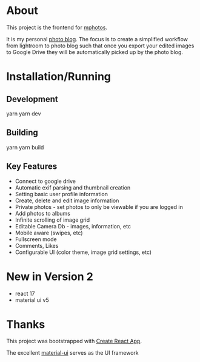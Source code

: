 # About

This project is the frontend for [mphotos](https://www.github.com/msvens/mphotos).

It is my personal [photo blog](https://www.mellowtech.org). The focus is to create
a simplified workflow from lightroom to photo blog such that once you export
your edited images to Google Drive they will be automatically picked up by the
photo blog.

# Installation/Running

## Development

yarn
yarn dev

## Building

yarn
yarn build

## Key Features

- Connect to google drive
- Automatic exif parsing and thumbnail creation
- Setting basic user profile information
- Create, delete and edit image information
- Private photos - set photos to only be viewable if you are logged in
- Add photos to albums
- Infinite scrolling of image grid
- Editable Camera Db - images, information, etc
- Mobile aware (swipes, etc)
- Fullscreen mode
- Comments, Likes
- Configurable UI (color theme, image grid settings, etc)

# New in Version 2

- react 17
- material ui v5

# Thanks

This project was bootstrapped with [Create React App](https://github.com/facebook/create-react-app).

The excellent [material-ui](https://material-ui.com/) serves as the UI framework
